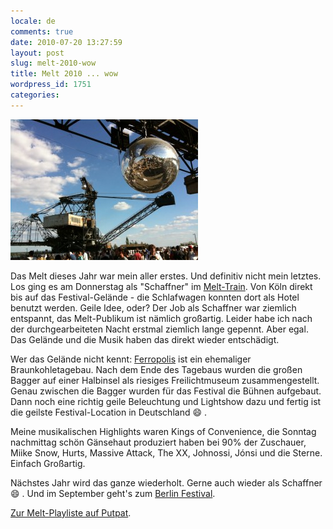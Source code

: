 ```yaml
---
locale: de
comments: true
date: 2010-07-20 13:27:59
layout: post
slug: melt-2010-wow
title: Melt 2010 ... wow
wordpress_id: 1751
categories:
---
```


[![](/images/2010-07-20-melt-2010-wow/IMG_0206-300x225.jpg)](/images/2010-07-20-melt-2010-wow/IMG_0206.jpg)

Das Melt dieses Jahr war mein aller erstes. Und definitiv nicht mein letztes.
Los ging es am Donnerstag als "Schaffner" im
[Melt-Train](http://www.meltfestival.de/de/news/3715422273/melt-goes-green-mit-dem-melt-festival-hotelzug-nach-ferropolis).
Von Köln direkt bis auf das Festival-Gelände - die Schlafwagen konnten dort als
Hotel benutzt werden. Geile Idee, oder?  Der Job als Schaffner war ziemlich
entspannt, das Melt-Publikum ist nämlich großartig. Leider habe ich nach der
durchgearbeiteten Nacht erstmal ziemlich lange gepennt. Aber egal. Das Gelände
und die Musik haben das direkt wieder entschädigt. 

Wer das Gelände nicht kennt: [Ferropolis](http://de.wikipedia.org/wiki/Ferropolis) 
ist ein ehemaliger Braunkohletagebau. Nach dem Ende des Tagebaus wurden die
großen Bagger auf einer Halbinsel als riesiges Freilichtmuseum
zusammengestellt. Genau zwischen die Bagger wurden für das Festival die Bühnen
aufgebaut. Dann noch eine richtig geile Beleuchtung und Lightshow dazu und
fertig ist die geilste Festival-Location in Deutschland :smile: .

Meine musikalischen Highlights waren Kings of Convenience, die Sonntag
nachmittag schön Gänsehaut produziert haben bei 90% der Zuschauer, Miike Snow,
Hurts, Massive Attack, The XX, Johnossi, Jónsi und die Sterne. Einfach
Großartig. 

Nächstes Jahr wird das ganze wiederholt. Gerne auch wieder als Schaffner :smile: .
Und im September geht's zum [Berlin Festival](http://www.berlinfestival.de).

[Zur Melt-Playliste auf Putpat](http://www.putpat.tv/playlist/melt2010).
